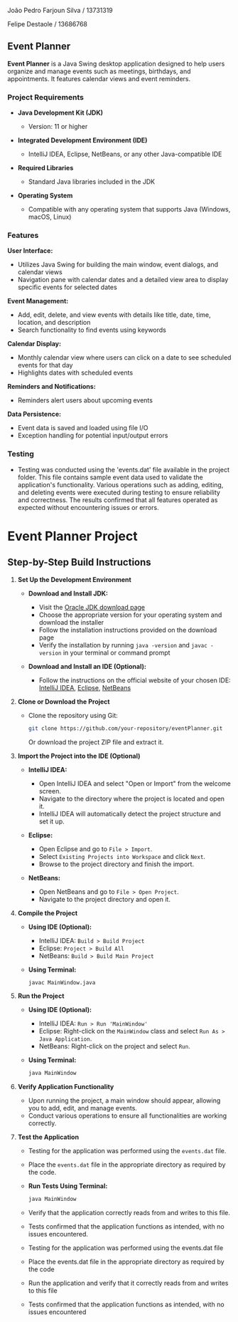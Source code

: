 João Pedro Farjoun Silva / 13731319

Felipe Destaole / 13686768

## Event Planner

**Event Planner** is a Java Swing desktop application designed to help users organize and manage events such as meetings, birthdays, and appointments. It features calendar views and event reminders.

### Project Requirements

- **Java Development Kit (JDK)**
  - Version: 11 or higher

- **Integrated Development Environment (IDE)**
  - IntelliJ IDEA, Eclipse, NetBeans, or any other Java-compatible IDE

- **Required Libraries**
  - Standard Java libraries included in the JDK

- **Operating System**
  - Compatible with any operating system that supports Java (Windows, macOS, Linux)

### Features

**User Interface:**
- Utilizes Java Swing for building the main window, event dialogs, and calendar views
- Navigation pane with calendar dates and a detailed view area to display specific events for selected dates

**Event Management:**
- Add, edit, delete, and view events with details like title, date, time, location, and description
- Search functionality to find events using keywords

**Calendar Display:**
- Monthly calendar view where users can click on a date to see scheduled events for that day
- Highlights dates with scheduled events

**Reminders and Notifications:**
- Reminders alert users about upcoming events

**Data Persistence:**
- Event data is saved and loaded using file I/O
- Exception handling for potential input/output errors

### Testing

- Testing was conducted using the 'events.dat' file available in the project folder. This file contains sample event data used to validate the application's functionality. Various operations such as adding, editing, and deleting events were executed during testing to ensure reliability and correctness. The results confirmed that all features operated as expected without encountering issues or errors.

# Event Planner Project

## Step-by-Step Build Instructions

1. **Set Up the Development Environment**
   - **Download and Install JDK:**
     - Visit the [Oracle JDK download page](https://www.oracle.com/java/technologies/javase-jdk11-downloads.html)
     - Choose the appropriate version for your operating system and download the installer
     - Follow the installation instructions provided on the download page
     - Verify the installation by running `java -version` and `javac -version` in your terminal or command prompt

   - **Download and Install an IDE (Optional):**
     - Follow the instructions on the official website of your chosen IDE: [IntelliJ IDEA](https://www.jetbrains.com/idea/), [Eclipse](https://www.eclipse.org/), [NetBeans](https://netbeans.apache.org/)

2. **Clone or Download the Project**
   - Clone the repository using Git:
     ```sh
     git clone https://github.com/your-repository/eventPlanner.git
     ```
     Or download the project ZIP file and extract it.

3. **Import the Project into the IDE (Optional)**
   - **IntelliJ IDEA:**
     - Open IntelliJ IDEA and select "Open or Import" from the welcome screen.
     - Navigate to the directory where the project is located and open it.
     - IntelliJ IDEA will automatically detect the project structure and set it up.

   - **Eclipse:**
     - Open Eclipse and go to `File > Import`.
     - Select `Existing Projects into Workspace` and click `Next`.
     - Browse to the project directory and finish the import.

   - **NetBeans:**
     - Open NetBeans and go to `File > Open Project`.
     - Navigate to the project directory and open it.

4. **Compile the Project**

   - **Using IDE (Optional):**
     - IntelliJ IDEA: `Build > Build Project`
     - Eclipse: `Project > Build All`
     - NetBeans: `Build > Build Main Project`

   - **Using Terminal:**
     ```sh
     javac MainWindow.java
     ```

5. **Run the Project**

   - **Using IDE (Optional):**
     - IntelliJ IDEA: `Run > Run 'MainWindow'`
     - Eclipse: Right-click on the `MainWindow` class and select `Run As > Java Application`.
     - NetBeans: Right-click on the project and select `Run`.

   - **Using Terminal:**
     ```sh
     java MainWindow
     ```

6. **Verify Application Functionality**
   - Upon running the project, a main window should appear, allowing you to add, edit, and manage events.
   - Conduct various operations to ensure all functionalities are working correctly.

7. **Test the Application**

   - Testing for the application was performed using the `events.dat` file.
   - Place the `events.dat` file in the appropriate directory as required by the code.
   - **Run Tests Using Terminal:**
     ```sh
     java MainWindow
     ```
   - Verify that the application correctly reads from and writes to this file.
   - Tests confirmed that the application functions as intended, with no issues encountered.

   - Testing for the application was performed using the events.dat file
   - Place the events.dat file in the appropriate directory as required by the code
   - Run the application and verify that it correctly reads from and writes to this file
   - Tests confirmed that the application functions as intended, with no issues encountered
